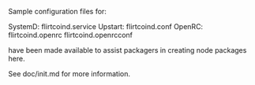 Sample configuration files for:

SystemD: flirtcoind.service
Upstart: flirtcoind.conf
OpenRC:  flirtcoind.openrc
         flirtcoind.openrcconf

have been made available to assist packagers in creating node packages here.

See doc/init.md for more information.

